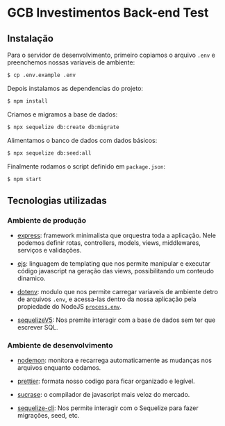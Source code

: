 # GCB Investimentos Back-end Test

## Instalação

Para o servidor de desenvolvimento, primeiro copiamos o arquivo `.env` e
preenchemos nossas variaveis de ambiente:

```bash
$ cp .env.example .env
```

Depois instalamos as dependencias do projeto:

```bash
$ npm install
```

Criamos e migramos a base de dados:

```bash
$ npx sequelize db:create db:migrate
```

Alimentamos o banco de dados com dados básicos:

```bash
$ npx sequelize db:seed:all
```

Finalmente rodamos o script definido em `package.json`:

```bash
$ npm start
```

## Tecnologias utilizadas

### Ambiente de produção

- [express](https://expressjs.com/pt-br/): framework minimalista que orquestra
  toda a aplicação. Nele podemos definir rotas, controllers, models, views,
  middlewares, serviços e validações.

- [ejs](https://ejs.co/#docs): linguagem de templating que nos permite manipular
  e executar código javascript na geração das views, possibilitando um conteudo
  dinamico.

- [dotenv](https://github.com/motdotla/dotenv#usage): modulo que nos permite
  carregar variaveis de ambiente detro de arquivos `.env`, e acessa-las dentro
  da nossa aplicação pela propiedade do NodeJS
  [`process.env`](https://nodejs.org/docs/latest/api/process.html#process_process_env).

- [sequelizeV5](https://github.com/sequelize/sequelize/): Nos premite interagir
  com a base de dados sem ter que escrever SQL.

### Ambiente de desenvolvimento

- [nodemon](https://github.com/remy/nodemon#usage): monitora e recarrega
  automaticamente as mudanças nos arquivos enquanto codamos.

- [prettier](https://prettier.io/playground/): formata nosso codigo para ficar
  organizado e legível.

- [sucrase](https://github.com/alangpierce/sucrase#sucrase): o compilador de
  javascript mais veloz do mercado.

- [sequelize-cli](https://github.com/sequelize/cli): Nos permite interagir com o
  Sequelize para fazer migrações, seed, etc.
